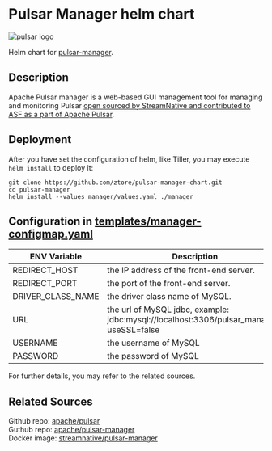 # Pulsar Manager helm chart

![pulsar logo](https://pulsar.apache.org/img/pulsar.svg)

Helm chart for [pulsar-manager](https://github.com/apache/pulsar-manager).

## Description

Apache Pulsar manager is a web-based GUI management tool for managing and monitoring Pulsar [open sourced by StreamNative and contributed to ASF as a part of Apache Pulsar](https://medium.com/streamnative/pulsar-manager-open-source-f2bd1e64d3b2).

## Deployment

After you have set the configuration of helm, like Tiller, you may execute `helm install` to deploy it:

```
git clone https://github.com/ztore/pulsar-manager-chart.git
cd pulsar-manager
helm install --values manager/values.yaml ./manager
```

## Configuration in [templates/manager-configmap.yaml](templates/manager-configmap.yaml)

 ENV Variable      | Description                                                                             |
------------------ | --------------------------------------------------------------------------------------- |
 REDIRECT_HOST     | the IP address of the front-end server.                                                 |
 REDIRECT_PORT     | the port of the front-end server.                                                       |
 DRIVER_CLASS_NAME | the driver class name of MySQL.                                                         |
 URL               | the url of MySQL jdbc, example: jdbc:mysql://localhost:3306/pulsar_manager?useSSL=false |
 USERNAME          | the username of MySQL                                                                   |
 PASSWORD          | the password of MySQL                                                                   |

For further details, you may refer to the related sources.

## Related Sources

Github repo: [apache/pulsar](https://github.com/apache/pulsar)  
Guthub repo: [apache/pulsar-manager](https://github.com/apache/pulsar-manager)  
Docker image: [streamnative/pulsar-manager](https://hub.docker.com/r/streamnative/pulsar-manager)  
